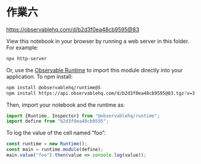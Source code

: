 # 作業六

https://observablehq.com/d/b2d3f0ea48cb9595@83

View this notebook in your browser by running a web server in this folder. For
example:

~~~sh
npx http-server
~~~

Or, use the [Observable Runtime](https://github.com/observablehq/runtime) to
import this module directly into your application. To npm install:

~~~sh
npm install @observablehq/runtime@5
npm install https://api.observablehq.com/d/b2d3f0ea48cb9595@83.tgz?v=3
~~~

Then, import your notebook and the runtime as:

~~~js
import {Runtime, Inspector} from "@observablehq/runtime";
import define from "b2d3f0ea48cb9595";
~~~

To log the value of the cell named “foo”:

~~~js
const runtime = new Runtime();
const main = runtime.module(define);
main.value("foo").then(value => console.log(value));
~~~
